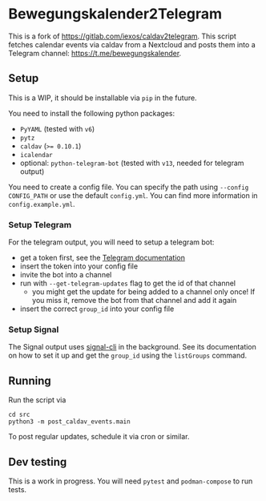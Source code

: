 # Bewegungskalender2Telegram

This is a fork of https://gitlab.com/iexos/caldav2telegram.
This script fetches calendar events via caldav from a Nextcloud and posts them into a Telegram channel: https://t.me/bewegungskalender.

## Setup

This is a WIP, it should be installable via `pip` in the future.

You need to install the following python packages:

- `PyYAML` (tested with `v6`)
- `pytz`
- `caldav` (`>= 0.10.1`)
- `icalendar`
- optional: `python-telegram-bot` (tested with `v13`, needed for telegram output)

You need to create a config file. You can specify the path using `--config CONFIG_PATH` or use the default `config.yml`. You can find more information in `config.example.yml`.

### Setup Telegram

For the telegram output, you will need to setup a telegram bot:

* get a token first, see the [Telegram documentation](https://core.telegram.org/bots#how-do-i-create-a-bot)
* insert the token into your config file
* invite the bot into a channel
* run with `--get-telegram-updates` flag to get the id of that channel
  * you might get the update for being added to a channel only once! If you miss it, remove the bot from that channel and add it again
* insert the correct `group_id` into your config file

### Setup Signal

The Signal output uses [signal-cli](https://github.com/AsamK/signal-cli/) in the background. See its documentation on how to set it up and get the `group_id` using the `listGroups` command.

## Running

Run the script via

```
cd src
python3 -m post_caldav_events.main
```

To post regular updates, schedule it via cron or similar.

## Dev testing

This is a work in progress. You will need `pytest` and `podman-compose` to run tests.
